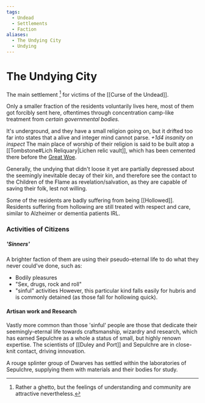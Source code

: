 ```yaml
---
tags:
  - Undead
  - Settlements
  - Faction
aliases:
  - The Undying City
  - Undying
---
```

#  The Undying City
The main settlement [^1] for victims of the [[Curse of the Undead]].

Only a smaller fraction of the residents voluntarily lives here, most of them got forcibly sent here, oftentimes through concentration camp-like treatment from *certain governmental bodies.*

It's underground, and they have a small religion going on, but it drifted too far into states that a alive and integer mind cannot parse.
*+1d4 insanity on inspect*
The main place of worship of their religion is said to be built atop a [[Tombstone#Lich Reliquary|Lichen relic vault]], which has been cemented there before the [Great Woe](How%20Dying%20ceased.md).  

Generally, the undying that didn't loose it yet are partially depressed about the seemingly inevitable decay of their kin, and therefore see the contact to the Children of the Flame as revelation/salvation, as they are capable of saving their folk, lest not willing.


Some of the residents are badly suffering from being [[Hollowed]]. Residents suffering from hollowing are still treated with respect and care, similar to Alzheimer or dementia patients IRL.


### Activities of Citizens
##### 'Sinners'
A brighter faction of them are using their pseudo-eternal life to do what they never could've done, such as:
-   Bodily pleasures
-   "Sex, drugs, rock and roll"
-   "sinful" activities
However, this particular kind falls easily for hubris and is commonly detained (as those fall for hollowing quick).
#### Artisan work and Research 
Vastly more common than those 'sinful' people are those that dedicate their seemingly-eternal life towards craftsmanship, wizardry and research, which has earned Sepulchre as a whole a status of small, but highly renown expertise.
The scientists of [[Duley and Port]] and Sepulchre are in close-knit contact, driving innovation. 

A rouge splinter group of Dwarves has settled within the laboratories of Sepulchre, supplying them with materials and their bodies for study. 

[^1]:Rather a ghetto, but the feelings of understanding and community are attractive nevertheless.